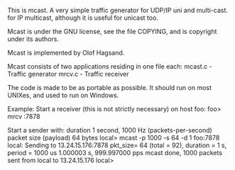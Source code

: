 This is mcast. A very simple traffic generator for UDP/IP uni and multi-cast.
for IP multicast, although it is useful for unicast too.

Mcast is under the GNU license, see the file COPYING, and is copyright
under its authors.  

Mcast is implemented by Olof Hagsand.

Mcast consists of two applications residing in one file each: 
	mcast.c - Traffic generator 
	mrcv.c  - Traffic receiver

The code is made to be as portable as possible. It should run on most
UNIXes, and used to run on Windows.

Example:
Start a receiver (this is not strictly necessary) on host foo:
foo> mrcv :7878

Start a sender with:
      duration 1 second, 
      1000 Hz (packets-per-second)
      packet size (payload) 64 bytes
local> mcast -p 1000 -s 64 -d 1 foo:7878
local: Sending to 13.24.15.176:7878
        pkt_size= 64 (total = 92), duration = 1 s, period = 1000 us
1.000003 s,  999.997000 pps
mcast done, 1000 packets sent from local to 13.24.15.176
local>



